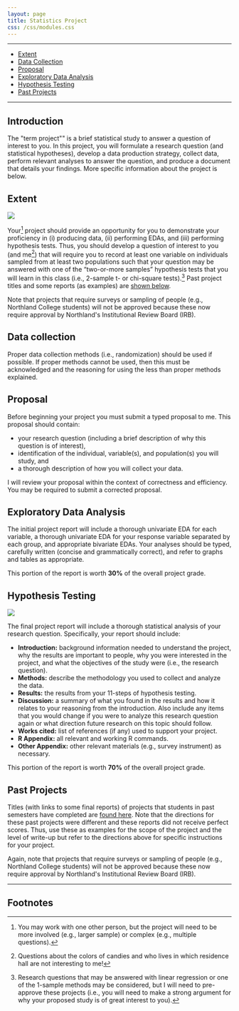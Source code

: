 ```yaml
---
layout: page
title: Statistics Project
css: /css/modules.css
---
```


----

* [Extent](#extent)
* [Data Collection](#data-collection)
* [Proposal](#proposal)
* [Exploratory Data Analysis](#exploratory-data-analysis)
* [Hypothesis Testing](#hypothesis-testing)
* [Past Projects](#past-projects)

----

## Introduction
The "term project"" is a brief statistical study to answer a question of interest to you.  In this project, you will formulate a research question (and statistical hypotheses), develop a data production strategy, collect data, perform relevant analyses to answer the question, and produce a document that details your findings.  More specific information about the project is below.

## Extent
<img class="img-right" src="../img/datacollection.jpg">

Your[^1] project should provide an opportunity for you to demonstrate your proficiency in (i) producing data, (ii) performing EDAs, and (iii) performing hypothesis tests.  Thus, you should develop a question of interest to you (and me[^2]) that will require you to record at least one variable on individuals sampled from at least two populations such that your question may be answered with one of the “two-or-more samples” hypothesis tests that you will learn in this class (i.e., 2-sample t- or chi-square tests).[^3]  Past project titles and some reports (as examples) are [shown below](past-projects).

[^1]: You may work with one other person, but the project will need to be more involved (e.g., larger sample) or complex (e.g., multiple questions).
[^2]: Questions about the colors of candies and who lives in which residence hall are not interesting to me!
[^3]: Research questions that may be answered with linear regression or one of the 1-sample methods may be considered, but I will need to pre-approve these projects (i.e., you will need to make a strong argument for why your proposed study is of great interest to you).

<div class="alert alert-danger">
Note that projects that require surveys or sampling of people (e.g., Northland College students) will not be approved because these now require approval by Northland's Institutional Review Board (IRB).
</div>

## Data collection

Proper data collection methods (i.e., randomization) should be used if possible.  If proper methods cannot be used, then this must be acknowledged and the reasoning for using the less than proper methods explained.

## Proposal

Before beginning your project you must submit a typed proposal to me.  This proposal should contain:

* your research question (including a brief description of why this question is of interest),
* identification of the individual, variable(s), and population(s) you will study, and
* a thorough description of how you will collect your data.

I will review your proposal within the context of correctness and efficiency.  You may be required to submit a corrected proposal.

## Exploratory Data Analysis

The initial project report will include a thorough univariate EDA for each variable, a thorough univariate EDA for your response variable separated by each group, and appropriate bivariate EDAs.  Your analyses should be typed, carefully written (concise and grammatically correct), and refer to graphs and tables as appropriate.

This portion of the report is worth **30%** of the overall project grade.

## Hypothesis Testing
<img class="img-right" src="../img/dbh.jpg">

The final project report will include a thorough statistical analysis of your research question.  Specifically, your report should include:

* **Introduction:** background information needed to understand the project, why the results are important to people, why you were interested in the project, and what the objectives of the study were (i.e., the research question).
* **Methods:** describe the methodology you used to collect and analyze the data.
* **Results:** the results from your 11-steps of hypothesis testing.
* **Discussion:** a summary of what you found in the results and how it relates to your reasoning from the introduction.  Also include any items that you would change if you were to analyze this research question again or what direction future research on this topic should follow.
* **Works cited:** list of references (if any) used to support your project.
* **R Appendix:** all relevant and working R commands.
* **Other Appendix:** other relevant materials (e.g., survey instrument) as necessary.

This portion of the report is worth **70%** of the overall project grade.

## Past Projects

Titles (with links to some final reports) of projects that students in past semesters have completed are [found here](past-projects/).  Note that the directions for these past projects were different and these reports did not receive perfect scores.  Thus, use these as examples for the scope of the project and the level of write-up but refer to the directions above for specific instructions for your project.

<div class="alert alert-danger">
Again, note that projects that require surveys or sampling of people (e.g., Northland College students) will not be approved because these now require approval by Northland's Institutional Review Board (IRB).
</div>

----

## Footnotes
